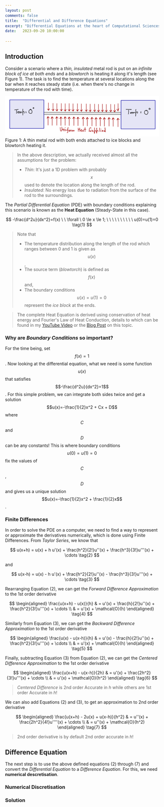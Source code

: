```yaml
---
layout: post
comments: false
title:  "Differential and Difference Equations"
excerpt: "Differential Equations at the heart of Computational Sciences and to solve them on a computer, we need to understand Difference Equations."
date:   2023-09-20 10:00:00

---
```


## Introduction
Consider a scenario where a *thin, insulated* metal rod is put on an *infinite block of ice at both ends* and a *blowtorch* is heating it along it's length (see Figure 1). The task is to find the temperature at several locations along the bar when it reaches steady state (i.e. when there's no change in temperature of the rod with time).

<div class="imgcap">
  <img src="https://raw.githubusercontent.com/tgautam03/Computational-Sciences/gh-pages/assets/2023-09-20-Differential-Difference-Equations/Figure1.png" alt="this slowpoke moves"  width="800"/>
  <div class="thecap">Figure 1: A thin metal rod with both ends attached to ice blocks and blowtorch heating it. </div>
</div>

> In the above description, we actually received almost all the assumptions for the problem:
> - *Thin*: It's just a 1D problem with probably $$x$$ used to denote the location along the length of the rod.
> - *Insulated*: No energy loss due to radiation from the surface of the rod to the surroundings.

The *Partial Differential Equation* (PDE) with boundary conditions explaining this scenario is known as the **Heat Equation** (Steady-State in this case). 

$$
-\frac{d^2u}{dx^2}=f(x) \ \ \forall \ 0 \le x \le 1; \ \ \ \ \ \ \ \ \ \ u(0)=u(1)=0 \tag{1}
$$

> Note that 
> - The temperature distribution along the length of the rod which ranges between 0 and 1 is given as $$u(x)$$,
> - The source term (*blowtorch*) is defined as $$f(x)$$ and,
> - The boundary conditions $$u(x)=u(1)=0$$ represent the *ice block* at the ends. 

> The complete Heat Equation is derived using conservation of heat energy and Fourier's Law of Heat Conduction, details to which can be found in my [YouTube Video]() or the [Blog Post]() on this topic.

### Why are *Boundary Conditions* so important?
For the time being, set $$f(x)=1$$. Now looking at the differential equation, what we need is some function $$u(x)$$ that satisfies $$-\frac{d^2u}{dx^2}=1$$. For this simple problem, we can integrate both sides twice and get a solution $$u(x)=-\frac{1}{2}x^2 + Cx + D$$ where $$C$$ and $$D$$ can be any constants! This is where boundary conditions $$u(0)=u(1)=0$$ fix the values of $$C$$, $$D$$ and gives us a unique solution $$u(x)=-\frac{1}{2}x^2 + \frac{1}{2}x$$.

### Finite Differences
In order to solve the PDE on a computer, we need to find a way to represent or approximate the derivatives numerically, which is done using Finite Differences. From *Taylor Series*, we know that 

$$
u(x+h) = u(x) + h u'(x) + \frac{h^2}{2!}u''(x) + \frac{h^3}{3!}u'''(x) + \cdots \tag{2}
$$

and 

$$
u(x-h) = u(x) - h u'(x) + \frac{h^2}{2!}u''(x) - \frac{h^3}{3!}u'''(x) + \cdots \tag{3}
$$

Rearranging Equation $(2)$, we can get the *Forward Difference Approximation* to the 1st order derivative

$$
\begin{aligned}
\frac{u(x+h) -  u(x)}{h} & = u'(x) + \frac{h}{2!}u''(x) + \frac{h^2}{3!}u'''(x) + \cdots \\
                        & = u'(x) + \mathcal{O}(h) 
\end{aligned} \tag{4}
$$

Similarly from Equation $(3)$, we can get the *Backward Difference Approximation* to the 1st order derivative

$$
\begin{aligned}
\frac{u(x) -  u(x-h)}{h} & = u'(x) - \frac{h}{2!}u''(x) + \frac{h^2}{3!}u'''(x) + \cdots \\
                        & = u'(x) + \mathcal{O}(h) 
\end{aligned} \tag{5}
$$

Finally, subtracting Equation $(3)$ from Equation $(2)$, we can get the *Centered Difference Approximation* to the 1st order derivative

$$
\begin{aligned}
\frac{u(x+h) -  u(x-h)}{2h} & = u'(x) + \frac{2h^2}{3!}u'''(x) + \cdots \\
                        & = u'(x) + \mathcal{O}(h^2) 
\end{aligned} \tag{6}
$$

> *Centered Difference* is 2nd order Accurate in $h$ while others are 1st order Accurate in $h$!

We can also add Equations $(2)$ and $(3)$, to get an approximation to 2nd order derivative

$$
\begin{aligned}
\frac{u(x+h) - 2u(x) +  u(x-h)}{h^2} & = u''(x) + \frac{2h^2}{4!}u''''(x) + \cdots \\
                        & = u''(x) + \mathcal{O}(h^2) 
\end{aligned} \tag{7}
$$

> 2nd order derivative is by default 2nd order accurate in $h$!

## Difference Equation
The next step is to use the above defined equations $(2)$ through $(7)$ and convert the *Differential Equation* to a *Difference Equation*. For this, we need **numerical descretisation**. 

### Numerical Discretisation

### Solution
